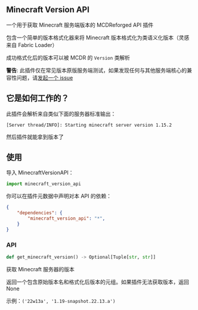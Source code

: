 Minecraft Version API
-----

一个用于获取 Minecraft 服务端版本的 MCDReforged API 插件

包含一个简单的版本格式化器来将 Minecraft 版本格式化为类语义化版本（灵感来自 Fabric Loader） 

成功格式化后的版本可以被 MCDR 的 `Version` 类解析

**警告**: 此插件仅在常见版本原版服务端测试，如果发现任何与其他服务端核心的兼容性问题，请[发起一个 issue](https://github.com/Ivan-1F/MinecraftVersionAPI/issues/new)

## 它是如何工作的？

此插件会解析来自类似下面的服务器标准输出：

```
[Server thread/INFO]: Starting minecraft server version 1.15.2
```

然后插件就能拿到版本了

## 使用

导入 MinecraftVersionAPI：

```python
import minecraft_version_api
```

你可以在插件元数据中声明对本 API 的依赖：

```json
{
    "dependencies": {
        "minecraft_version_api": "*",
    }
}
```

### API

```python
def get_minecraft_version() -> Optional[Tuple[str, str]]
```

获取 Minecraft 服务器的版本

返回一个包含原始版本名和格式化后版本的元组。如果插件无法获取版本，返回 None

示例：`('22w13a', '1.19-snapshot.22.13.a')`
